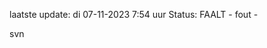 laatste update: 
di 07-11-2023  7:54   uur 
Status: FAALT - fout - 
<div class="service R">svn</div>